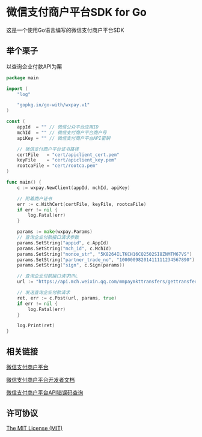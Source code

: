 # 微信支付商户平台SDK for Go


这是一个使用Go语言编写的微信支付商户平台SDK

## 举个栗子

以查询企业付款API为栗

```Go
package main

import (
	"log"

	"gopkg.in/go-with/wxpay.v1"
)

const (
	appId  = "" // 微信公众平台应用ID
	mchId  = "" // 微信支付商户平台商户号
	apiKey = "" // 微信支付商户平台API密钥

	// 微信支付商户平台证书路径
	certFile   = "cert/apiclient_cert.pem"
	keyFile    = "cert/apiclient_key.pem"
	rootcaFile = "cert/rootca.pem"
)

func main() {
	c := wxpay.NewClient(appId, mchId, apiKey)

	// 附着商户证书
	err := c.WithCert(certFile, keyFile, rootcaFile)
	if err != nil {
		log.Fatal(err)
	}

	params := make(wxpay.Params)
	// 查询企业付款接口请求参数
	params.SetString("appid", c.AppId)
	params.SetString("mch_id", c.MchId)
	params.SetString("nonce_str", "5K8264ILTKCH16CQ2502SI8ZNMTM67VS")  // 随机字符串
	params.SetString("partner_trade_no", "10000098201411111234567890") // 商户订单号
	params.SetString("sign", c.Sign(params))                           // 签名

	// 查询企业付款接口请求URL
	url := "https://api.mch.weixin.qq.com/mmpaymkttransfers/gettransferinfo"

	// 发送查询企业付款请求
	ret, err := c.Post(url, params, true)
	if err != nil {
		log.Fatal(err)
	}

	log.Print(ret)
}

```

## 相关链接

[微信支付商户平台](https://pay.weixin.qq.com/)

[微信支付商户平台开发者文档](https://pay.weixin.qq.com/wiki/doc/api/index.php)

[微信支付商户平台API错误码查询](http://wxpay.wxutil.com/errcode/index.php)

## 许可协议

[The MIT License (MIT)](LICENSE)
